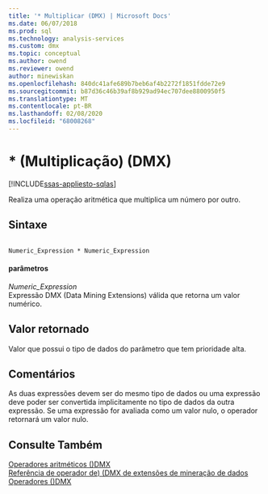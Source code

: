 ```yaml
---
title: '* Multiplicar (DMX) | Microsoft Docs'
ms.date: 06/07/2018
ms.prod: sql
ms.technology: analysis-services
ms.custom: dmx
ms.topic: conceptual
ms.author: owend
ms.reviewer: owend
author: minewiskan
ms.openlocfilehash: 840dc41afe689b7beb6af4b2272f1851fdde72e9
ms.sourcegitcommit: b87d36c46b39af8b929ad94ec707dee8800950f5
ms.translationtype: MT
ms.contentlocale: pt-BR
ms.lasthandoff: 02/08/2020
ms.locfileid: "68008268"
---
```

# <a name="-multiply-dmx"></a>* (Multiplicação) (DMX)
[!INCLUDE[ssas-appliesto-sqlas](../includes/ssas-appliesto-sqlas.md)]

  Realiza uma operação aritmética que multiplica um número por outro.  
  
## <a name="syntax"></a>Sintaxe  
  
```  
  
Numeric_Expression * Numeric_Expression  
```  
  
#### <a name="parameters"></a>parâmetros  
 *Numeric_Expression*  
 Expressão DMX (Data Mining Extensions) válida que retorna um valor numérico.  
  
## <a name="return-value"></a>Valor retornado  
 Valor que possui o tipo de dados do parâmetro que tem prioridade alta.  
  
## <a name="remarks"></a>Comentários  
 As duas expressões devem ser do mesmo tipo de dados ou uma expressão deve poder ser convertida implicitamente no tipo de dados da outra expressão. Se uma expressão for avaliada como um valor nulo, o operador retornará um valor nulo.  
  
## <a name="see-also"></a>Consulte Também  
 [Operadores aritméticos &#40;&#41;DMX](../dmx/operators-arithmetic.md)   
 [Referência de operador de&#41; &#40;DMX de extensões de mineração de dados](../dmx/data-mining-extensions-dmx-operator-reference.md)   
 [Operadores &#40;&#41;DMX](../dmx/operators-dmx.md)  
  
  
